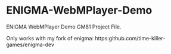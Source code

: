 # ENIGMA-WebMPlayer-Demo
ENIGMA WebMPlayer Demo GM81 Project File. 

Only works with my fork of enigma: https:github.com/time-killer-games/enigma-dev

